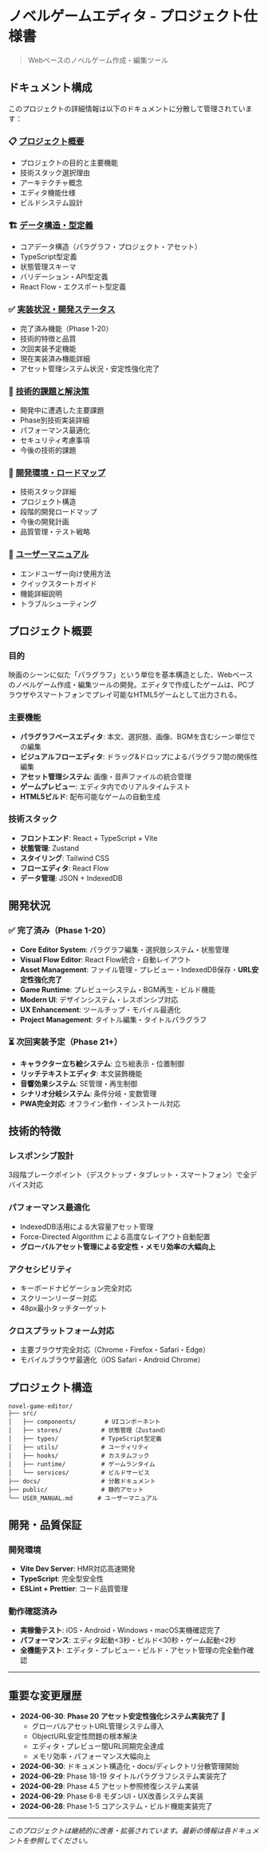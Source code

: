 # ノベルゲームエディタ - プロジェクト仕様書

> Webベースのノベルゲーム作成・編集ツール

## ドキュメント構成

このプロジェクトの詳細情報は以下のドキュメントに分散して管理されています：

### 📋 [プロジェクト概要](docs/overview.md)
- プロジェクトの目的と主要機能
- 技術スタック選択理由
- アーキテクチャ概念
- エディタ機能仕様
- ビルドシステム設計

### 🏗️ [データ構造・型定義](docs/data-schema.md)
- コアデータ構造（パラグラフ・プロジェクト・アセット）
- TypeScript型定義
- 状態管理スキーマ
- バリデーション・API型定義
- React Flow・エクスポート型定義

### ✅ [実装状況・開発ステータス](docs/implementation-status.md)
- 完了済み機能（Phase 1-20）
- 技術的特徴と品質
- 次回実装予定機能
- 現在実装済み機能詳細
- アセット管理システム状況・安定性強化完了

### 🔧 [技術的課題と解決策](docs/technical-notes.md)
- 開発中に遭遇した主要課題
- Phase別技術実装詳細
- パフォーマンス最適化
- セキュリティ考慮事項
- 今後の技術的課題

### 🚀 [開発環境・ロードマップ](docs/development.md)
- 技術スタック詳細
- プロジェクト構造
- 段階的開発ロードマップ
- 今後の開発計画
- 品質管理・テスト戦略

### 📖 [ユーザーマニュアル](USER_MANUAL.md)
- エンドユーザー向け使用方法
- クイックスタートガイド
- 機能詳細説明
- トラブルシューティング

## プロジェクト概要

### 目的
映画のシーンに似た「パラグラフ」という単位を基本構造とした、Webベースのノベルゲーム作成・編集ツールの開発。エディタで作成したゲームは、PCブラウザやスマートフォンでプレイ可能なHTML5ゲームとして出力される。

### 主要機能
- **パラグラフベースエディタ**: 本文、選択肢、画像、BGMを含むシーン単位での編集
- **ビジュアルフローエディタ**: ドラッグ&ドロップによるパラグラフ間の関係性編集
- **アセット管理システム**: 画像・音声ファイルの統合管理
- **ゲームプレビュー**: エディタ内でのリアルタイムテスト
- **HTML5ビルド**: 配布可能なゲームの自動生成

### 技術スタック
- **フロントエンド**: React + TypeScript + Vite
- **状態管理**: Zustand
- **スタイリング**: Tailwind CSS
- **フローエディタ**: React Flow
- **データ管理**: JSON + IndexedDB

## 開発状況

### ✅ 完了済み（Phase 1-20）
- **Core Editor System**: パラグラフ編集・選択肢システム・状態管理
- **Visual Flow Editor**: React Flow統合・自動レイアウト
- **Asset Management**: ファイル管理・プレビュー・IndexedDB保存・**URL安定性強化完了**
- **Game Runtime**: プレビューシステム・BGM再生・ビルド機能
- **Modern UI**: デザインシステム・レスポンシブ対応
- **UX Enhancement**: ツールチップ・モバイル最適化
- **Project Management**: タイトル編集・タイトルパラグラフ

### ⏳ 次回実装予定（Phase 21+）
- **キャラクター立ち絵システム**: 立ち絵表示・位置制御
- **リッチテキストエディタ**: 本文装飾機能
- **音響効果システム**: SE管理・再生制御
- **シナリオ分岐システム**: 条件分岐・変数管理
- **PWA完全対応**: オフライン動作・インストール対応

## 技術的特徴

### レスポンシブ設計
3段階ブレークポイント（デスクトップ・タブレット・スマートフォン）で全デバイス対応

### パフォーマンス最適化
- IndexedDB活用による大容量アセット管理
- Force-Directed Algorithm による高度なレイアウト自動配置
- **グローバルアセット管理による安定性・メモリ効率の大幅向上**

### アクセシビリティ
- キーボードナビゲーション完全対応
- スクリーンリーダー対応
- 48px最小タッチターゲット

### クロスプラットフォーム対応
- 主要ブラウザ完全対応（Chrome・Firefox・Safari・Edge）
- モバイルブラウザ最適化（iOS Safari・Android Chrome）

## プロジェクト構造

```
novel-game-editor/
├── src/
│   ├── components/        # UIコンポーネント
│   ├── stores/           # 状態管理（Zustand）
│   ├── types/            # TypeScript型定義
│   ├── utils/            # ユーティリティ
│   ├── hooks/            # カスタムフック
│   ├── runtime/          # ゲームランタイム
│   └── services/         # ビルドサービス
├── docs/                 # 分散ドキュメント
├── public/               # 静的アセット
└── USER_MANUAL.md       # ユーザーマニュアル
```

## 開発・品質保証

### 開発環境
- **Vite Dev Server**: HMR対応高速開発
- **TypeScript**: 完全型安全性
- **ESLint + Prettier**: コード品質管理

### 動作確認済み
- **実稼働テスト**: iOS・Android・Windows・macOS実機確認完了
- **パフォーマンス**: エディタ起動<3秒・ビルド<30秒・ゲーム起動<2秒
- **全機能テスト**: エディタ・プレビュー・ビルド・アセット管理の完全動作確認

---

## 重要な変更履歴

- **2024-06-30**: **Phase 20 アセット安定性強化システム実装完了** 🎉
  - グローバルアセットURL管理システム導入
  - ObjectURL安定性問題の根本解決
  - エディタ・プレビュー間URL同期完全達成
  - メモリ効率・パフォーマンス大幅向上
- **2024-06-30**: ドキュメント構造化・docs/ディレクトリ分散管理開始
- **2024-06-29**: Phase 18-19 タイトルパラグラフシステム実装完了
- **2024-06-29**: Phase 4.5 アセット参照修復システム実装
- **2024-06-29**: Phase 6-8 モダンUI・UX改善システム実装
- **2024-06-28**: Phase 1-5 コアシステム・ビルド機能実装完了

---

*このプロジェクトは継続的に改善・拡張されています。最新の情報は各ドキュメントを参照してください。*